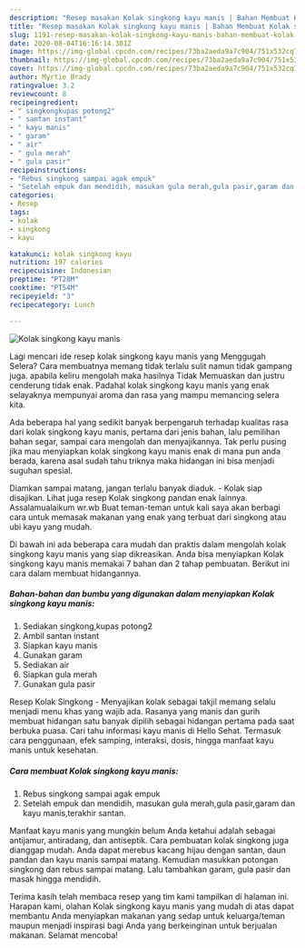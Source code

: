 ```yaml
---
description: "Resep masakan Kolak singkong kayu manis | Bahan Membuat Kolak singkong kayu manis Yang Enak Dan Lezat"
title: "Resep masakan Kolak singkong kayu manis | Bahan Membuat Kolak singkong kayu manis Yang Enak Dan Lezat"
slug: 1191-resep-masakan-kolak-singkong-kayu-manis-bahan-membuat-kolak-singkong-kayu-manis-yang-enak-dan-lezat
date: 2020-08-04T16:16:14.301Z
image: https://img-global.cpcdn.com/recipes/73ba2aeda9a7c904/751x532cq70/kolak-singkong-kayu-manis-foto-resep-utama.jpg
thumbnail: https://img-global.cpcdn.com/recipes/73ba2aeda9a7c904/751x532cq70/kolak-singkong-kayu-manis-foto-resep-utama.jpg
cover: https://img-global.cpcdn.com/recipes/73ba2aeda9a7c904/751x532cq70/kolak-singkong-kayu-manis-foto-resep-utama.jpg
author: Myrtie Brady
ratingvalue: 3.2
reviewcount: 8
recipeingredient:
- " singkongkupas potong2"
- " santan instant"
- " kayu manis"
- " garam"
- " air"
- " gula merah"
- " gula pasir"
recipeinstructions:
- "Rebus singkong sampai agak empuk"
- "Setelah empuk dan mendidih, masukan gula merah,gula pasir,garam dan kayu manis,terakhir santan."
categories:
- Resep
tags:
- kolak
- singkong
- kayu

katakunci: kolak singkong kayu 
nutrition: 197 calories
recipecuisine: Indonesian
preptime: "PT28M"
cooktime: "PT54M"
recipeyield: "3"
recipecategory: Lunch

---
```



![Kolak singkong kayu manis](https://img-global.cpcdn.com/recipes/73ba2aeda9a7c904/751x532cq70/kolak-singkong-kayu-manis-foto-resep-utama.jpg)

Lagi mencari ide resep kolak singkong kayu manis yang Menggugah Selera? Cara membuatnya memang tidak terlalu sulit namun tidak gampang juga. apabila keliru mengolah maka hasilnya Tidak Memuaskan dan justru cenderung tidak enak. Padahal kolak singkong kayu manis yang enak selayaknya mempunyai aroma dan rasa yang mampu memancing selera kita.

Ada beberapa hal yang sedikit banyak berpengaruh terhadap kualitas rasa dari kolak singkong kayu manis, pertama dari jenis bahan, lalu pemilihan bahan segar, sampai cara mengolah dan menyajikannya. Tak perlu pusing jika mau menyiapkan kolak singkong kayu manis enak di mana pun anda berada, karena asal sudah tahu triknya maka hidangan ini bisa menjadi suguhan spesial.

Diamkan sampai matang, jangan terlalu banyak diaduk. - Kolak siap disajikan. Lihat juga resep Kolak singkong pandan enak lainnya. Assalamualaikum wr.wb Buat teman-teman untuk kali saya akan berbagi cara untuk memasak makanan yang enak yang terbuat dari singkong atau ubi kayu yang mudah.


Di bawah ini ada beberapa cara mudah dan praktis dalam mengolah kolak singkong kayu manis yang siap dikreasikan. Anda bisa menyiapkan Kolak singkong kayu manis memakai 7 bahan dan 2 tahap pembuatan. Berikut ini cara dalam membuat hidangannya.

<!--inarticleads1-->

##### Bahan-bahan dan bumbu yang digunakan dalam menyiapkan Kolak singkong kayu manis:

1. Sediakan  singkong,kupas potong2
1. Ambil  santan instant
1. Siapkan  kayu manis
1. Gunakan  garam
1. Sediakan  air
1. Siapkan  gula merah
1. Gunakan  gula pasir


Resep Kolak Singkong - Menyajikan kolak sebagai takjil memang selalu menjadi menu khas yang wajib ada. Rasanya yang manis dan gurih membuat hidangan satu banyak dipilih sebagai hidangan pertama pada saat berbuka puasa. Cari tahu informasi kayu manis di Hello Sehat. Termasuk cara penggunaan, efek samping, interaksi, dosis, hingga manfaat kayu manis untuk kesehatan. 

<!--inarticleads2-->

##### Cara membuat Kolak singkong kayu manis:

1. Rebus singkong sampai agak empuk
1. Setelah empuk dan mendidih, masukan gula merah,gula pasir,garam dan kayu manis,terakhir santan.


Manfaat kayu manis yang mungkin belum Anda ketahui adalah sebagai antijamur, antiradang, dan antiseptik. Cara pembuatan kolak singkong juga dianggap mudah. Anda dapat merebus kacang hijau dengan santan, daun pandan dan kayu manis sampai matang. Kemudian masukkan potongan singkong dan rebus sampai matang. Lalu tambahkan garam, gula pasir dan masak hingga mendidih. 

Terima kasih telah membaca resep yang tim kami tampilkan di halaman ini. Harapan kami, olahan Kolak singkong kayu manis yang mudah di atas dapat membantu Anda menyiapkan makanan yang sedap untuk keluarga/teman maupun menjadi inspirasi bagi Anda yang berkeinginan untuk berjualan makanan. Selamat mencoba!
